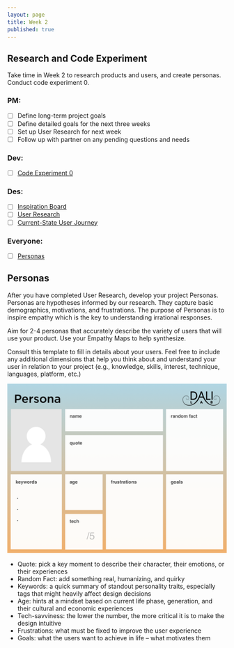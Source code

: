 ```yaml
---
layout: page
title: Week 2
published: true
---
```



## Research and Code Experiment

Take time in Week 2 to research products and users, and create personas. Conduct code experiment 0.

### PM:
* [ ] Define long-term project goals
* [ ] Define detailed goals for the next three weeks
* [ ] Set up User Research for next week
* [ ] Follow up with partner on any pending questions and needs

### Dev:
* [ ] [Code Experiment 0](code-experiment-0.md)

### Des:
* [ ] [Inspiration Board](inspiration-board.md)
* [ ] [User Research](user-research.md)
* [ ] [Current-State User Journey](current-state-user-journey.md)

### Everyone:
* [ ] [Personas](#personas)


## Personas <!-- should this be it's own page? -->
After you have completed User Research, develop your project Personas.
Personas are hypotheses informed by our research. They capture basic demographics, motivations, and frustrations. The purpose of Personas is to inspire empathy which is the key to understanding irrational responses.

Aim for 2-4 personas that accurately describe the variety of users that will use your product. Use your Empathy Maps to help synthesize.

Consult this template to fill in details about your users. Feel free to include any additional dimensions that help you think about and understand your user in relation to your project (e.g., knowledge, skills, interest, technique, languages, platform, etc.)

[![](img/persona.png)](img/persona.pdf)

* Quote: pick a key moment to describe their character, their emotions, or their experiences
* Random Fact: add something real, humanizing, and quirky
* Keywords: a quick summary of standout personality traits, especially tags that might heavily affect design decisions
* Age: hints at a mindset based on current life phase, generation, and their cultural and economic experiences
* Tech-savviness: the lower the number, the more critical it is to make the design intuitive
* Frustrations: what must be fixed to improve the user experience
* Goals: what the users want to achieve in life – what motivates them
